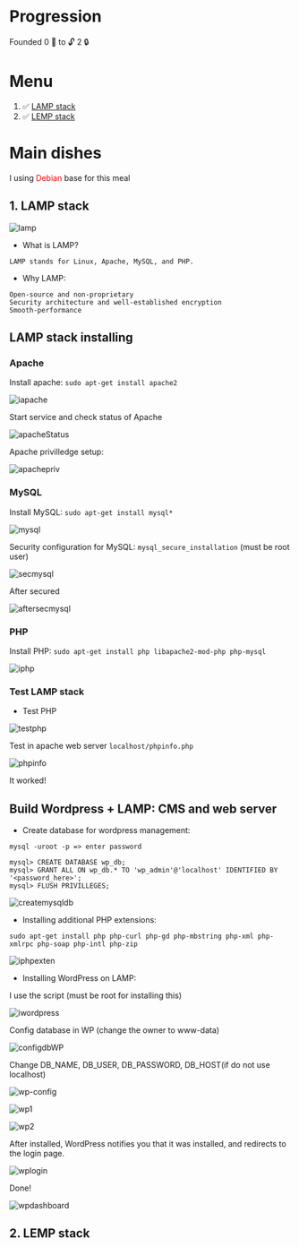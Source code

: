 # Progression

Founded 0 :key: to :unlock: 2 :lock:

# Menu

<ol>
    <li> ✅
        <a href='#1'>
            LAMP stack
        </a>
    </li>
    <li> ✅
        <a href='#2'>
            LEMP stack
        </a>
    </li>
</ol>

# Main dishes

I using <span style="color: red;"> Debian </span> base for this meal

## 1. LAMP stack

![lamp](images/lamp.png)

* What is LAMP?

```
LAMP stands for Linux, Apache, MySQL, and PHP.
```

* Why LAMP:

```
Open-source and non-proprietary
Security architecture and well-established encryption
Smooth-performance
```

<h2><b> LAMP stack installing </b></h2>

<h3><b>Apache</b></h3>

Install apache: `sudo apt-get install apache2` 

![iapache](images/iapache.png)

Start service and check status of Apache

![apacheStatus](images/apacheStatus.png)

Apache privilledge setup:

![apachepriv](images/apachepriv.png)

<h3><b>MySQL</b></h3>

Install MySQL: `sudo apt-get install mysql*`

![mysql](images/mysql.png)

Security configuration for MySQL: `mysql_secure_installation` (must be root user)

![secmysql](images/secmysql.png)

After secured

![aftersecmysql](images/aftersecmysql.png)

<h3><b>PHP</b></h3>

Install PHP: `sudo apt-get install php libapache2-mod-php php-mysql`

![iphp](images/iphp.png)

<h3><b>Test LAMP stack</b></h3>

* Test PHP

![testphp](images/testphp.png)

Test in apache web server `localhost/phpinfo.php`

![phpinfo](images/phpinfo.png)

It worked!

<h2><b>Build Wordpress + LAMP: CMS and web server</b></h2> 

* Create database for wordpress management:

```
mysql -uroot -p => enter password

mysql> CREATE DATABASE wp_db;
mysql> GRANT ALL ON wp_db.* TO 'wp_admin'@'localhost' IDENTIFIED BY '<password_here>';
mysql> FLUSH PRIVILLEGES;
```
![createmysqldb](images/createmysqldb.png)

* Installing additional PHP extensions:

```
sudo apt-get install php php-curl php-gd php-mbstring php-xml php-xmlrpc php-soap php-intl php-zip
```

![iphpexten](images/iphpexten.png)

* Installing WordPress on LAMP:

I use the <a>script</a> (must be root for installing this)

![iwordpress](images/iwordpress.png)

Config database in WP (change the owner to www-data)

![configdbWP](images/configdbWP.png)

Change DB_NAME, DB_USER, DB_PASSWORD, DB_HOST(if do not use localhost)

![wp-config](images/wp-config.png)

![wp1](images/wp1.png)

![wp2](images/wp2.png)

After installed, WordPress notifies you that it was installed, and redirects to the login page.

![wplogin](images/wplogin.png)

Done!

![wpdashboard](images/wp_dashboard.png)
## 2. LEMP stack